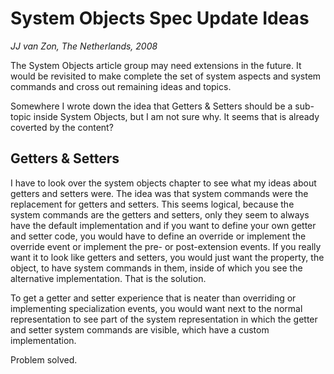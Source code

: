 System Objects Spec Update Ideas
================================
*JJ van Zon, The Netherlands, 2008*

The System Objects article group may need extensions in the future.
It would be revisited to make complete the set of system aspects and system commands and cross out remaining ideas and topics.

Somewhere I wrote down the idea that Getters & Setters should be a sub-topic inside System Objects, but I am not sure why. It seems that is already coverted by the content?


Getters & Setters
-----------------
I have to look over the system objects chapter to see what my ideas about getters and setters were. The idea was that system commands were the replacement for getters and setters. This seems logical, because the system commands are the getters and setters, only they seem to always have the default implementation and if you want to define your own getter and setter code, you would have to define an override or implement the override event or implement the pre- or post-extension events. If you really want it to look like getters and setters, you would just want the property, the object, to have system commands in them, inside of which you see the alternative implementation. That is the solution.

To get a getter and setter experience that is neater than overriding or implementing specialization events, you would want next to the normal representation to see part of the system representation in which the getter and setter system commands are visible, which have a custom implementation.

Problem solved.
